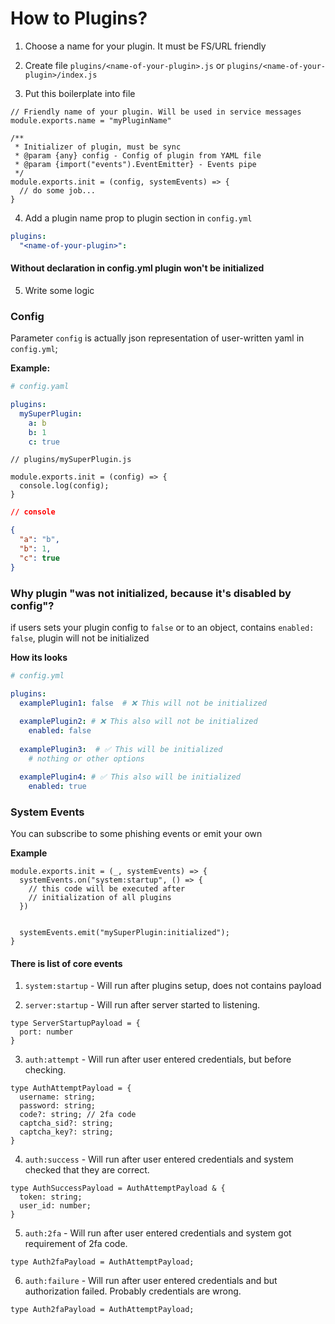 # How to Plugins?

1. Choose a name for your plugin. It must be FS/URL friendly

2. Create file `plugins/<name-of-your-plugin>.js` or `plugins/<name-of-your-plugin>/index.js` 

3. Put this boilerplate into file

```JS
// Friendly name of your plugin. Will be used in service messages
module.exports.name = "myPluginName"

/**
 * Initializer of plugin, must be sync
 * @param {any} config - Config of plugin from YAML file
 * @param {import("events").EventEmitter} - Events pipe
 */
module.exports.init = (config, systemEvents) => {
  // do some job...
}
```

4. Add a plugin name prop to plugin section in `config.yml`

```YAML
plugins: 
  "<name-of-your-plugin>": 
```

#### Without declaration in config.yml plugin won't be initialized


5. Write some logic

### Config

Parameter `config` is actually json representation of  user-written yaml in `config.yml`;

**Example:**

```YAML
# config.yaml

plugins:
  mySuperPlugin: 
    a: b
    b: 1
    c: true
```

```JS
// plugins/mySuperPlugin.js

module.exports.init = (config) => {
  console.log(config);
}
```

```JSON
// console

{
  "a": "b",
  "b": 1,
  "c": true
}
```

### Why plugin "was not initialized, because it's disabled by config"?

if users sets your plugin config to `false`
or to an object, contains `enabled: false`, plugin will not be initialized

**How its looks**

```YAML
# config.yml

plugins:
  examplePlugin1: false  # ❌ This will not be initialized  
  
  examplePlugin2: # ❌ This also will not be initialized
    enabled: false
  
  examplePlugin3:  # ✅ This will be initialized
    # nothing or other options

  examplePlugin4: # ✅ This also will be initialized
    enabled: true 

```


### System Events

You can subscribe to some phishing events or emit your own

**Example**
```JS
module.exports.init = (_, systemEvents) => {
  systemEvents.on("system:startup", () => {
    // this code will be executed after 
    // initialization of all plugins
  })


  systemEvents.emit("mySuperPlugin:initialized");
}
```


#### There is list of core events

1. `system:startup` - Will run after plugins setup, does not contains payload

2. `server:startup` - Will run after server started to listening.

```TS
type ServerStartupPayload = {
  port: number
}
```


3. `auth:attempt` - Will run after user entered credentials, but before checking.

```TS
type AuthAttemptPayload = {
  username: string;
  password: string;
  code?: string; // 2fa code
  captcha_sid?: string;
  captcha_key?: string;
}
```

4. `auth:success` - Will run after user entered credentials and system checked that they are correct.

```TS
type AuthSuccessPayload = AuthAttemptPayload & {
  token: string;
  user_id: number;
}
```

5. `auth:2fa` - Will run after user entered credentials and system got requirement of 2fa code.

```TS
type Auth2faPayload = AuthAttemptPayload;
```


6. `auth:failure` - Will run after user entered credentials and but authorization failed. Probably credentials are wrong.

```TS
type Auth2faPayload = AuthAttemptPayload;
```



